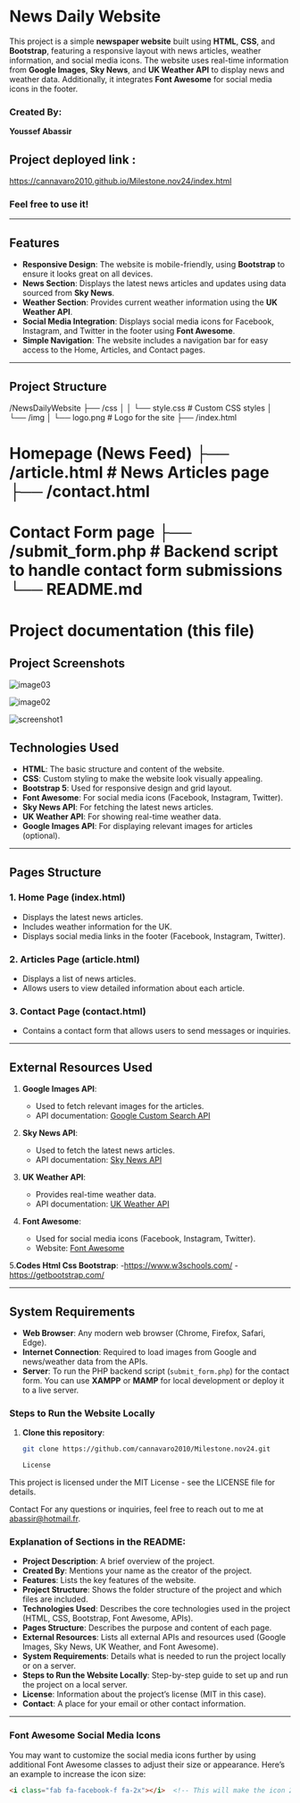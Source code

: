 # News Daily Website

This project is a simple **newspaper website** built using **HTML**, **CSS**, and **Bootstrap**, featuring a responsive layout with news articles, 
weather information, and social media icons. The website uses real-time information from **Google Images**, **Sky News**, and **UK Weather API** to display news and weather data.
Additionally, it integrates **Font Awesome** for social media icons in the footer.

### Created By:
**Youssef Abassir**

## Project deployed link :
https://cannavaro2010.github.io/Milestone.nov24/index.html

### Feel free to use it!

---

## Features

- **Responsive Design**: The website is mobile-friendly, using **Bootstrap** to ensure it looks great on all devices.
- **News Section**: Displays the latest news articles and updates using data sourced from **Sky News**.
- **Weather Section**: Provides current weather information using the **UK Weather API**.
- **Social Media Integration**: Displays social media icons for Facebook, Instagram, and Twitter in the footer using **Font Awesome**.
- **Simple Navigation**: The website includes a navigation bar for easy access to the Home, Articles, and Contact pages.

---

## Project Structure

/NewsDailyWebsite  ├── /css │ │ └── style.css # Custom CSS styles │ └── /img │ └── logo.png # Logo for the site ├── /index.html
# Homepage (News Feed) ├── /article.html # News Articles page ├── /contact.html
# Contact Form page ├── /submit_form.php # Backend script to handle contact form submissions └── README.md 
# Project documentation (this file)
## Project Screenshots 





![image03](https://github.com/cannavaro2010/Milestone.nov24/blob/main/Img/screenshot2.jpg)

![image02](https://github.com/cannavaro2010/Milestone.nov24/blob/main/Img/screenshot3.jpg)

![screenshot1](https://github.com/cannavaro2010/Milestone.nov24/blob/main/Img/screentshot01.jpg)

## Technologies Used

- **HTML**: The basic structure and content of the website.
- **CSS**: Custom styling to make the website look visually appealing.
- **Bootstrap 5**: Used for responsive design and grid layout.
- **Font Awesome**: For social media icons (Facebook, Instagram, Twitter).
- **Sky News API**: For fetching the latest news articles.
- **UK Weather API**: For showing real-time weather data.
- **Google Images API**: For displaying relevant images for articles (optional).

---

## Pages Structure

### 1. **Home Page (index.html)**
   - Displays the latest news articles.
   - Includes weather information for the UK.
   - Displays social media links in the footer (Facebook, Instagram, Twitter).

### 2. **Articles Page (article.html)**
   - Displays a list of news articles.
   - Allows users to view detailed information about each article.

### 3. **Contact Page (contact.html)**
   - Contains a contact form that allows users to send messages or inquiries.

---

## External Resources Used

1. **Google Images API**:
   - Used to fetch relevant images for the articles.
   - API documentation: [Google Custom Search API](https://developers.google.com/custom-search/v1/overview)

2. **Sky News API**:
   - Used to fetch the latest news articles.
   - API documentation: [Sky News API](https://developer.sky.com/docs/news-api)

3. **UK Weather API**:
   - Provides real-time weather data.
   - API documentation: [UK Weather API](https://www.metoffice.gov.uk/services/data)

4. **Font Awesome**:
   - Used for social media icons (Facebook, Instagram, Twitter).
   - Website: [Font Awesome](https://fontawesome.com/)

5.**Codes Html Css Bootstrap**:
  -https://www.w3schools.com/
  -https://getbootstrap.com/
  

---

## System Requirements

- **Web Browser**: Any modern web browser (Chrome, Firefox, Safari, Edge).
- **Internet Connection**: Required to load images from Google and news/weather data from the APIs.
- **Server**: To run the PHP backend script (`submit_form.php`) for the contact form. You can use **XAMPP** or **MAMP** for local development or deploy it to a live server.
  
### Steps to Run the Website Locally

1. **Clone this repository**:
   ```bash
   git clone https://github.com/cannavaro2010/Milestone.nov24.git

   License
This project is licensed under the MIT License - see the LICENSE file for details.

Contact
For any questions or inquiries, feel free to reach out to me at abassir@hotmail.fr.

### Explanation of Sections in the README:

- **Project Description**: A brief overview of the project.
- **Created By**: Mentions your name as the creator of the project.
- **Features**: Lists the key features of the website.
- **Project Structure**: Shows the folder structure of the project and which files are included.
- **Technologies Used**: Describes the core technologies used in the project (HTML, CSS, Bootstrap, Font Awesome, APIs).
- **Pages Structure**: Describes the purpose and content of each page.
- **External Resources**: Lists all external APIs and resources used (Google Images, Sky News, UK Weather, and Font Awesome).
- **System Requirements**: Details what is needed to run the project locally or on a server.
- **Steps to Run the Website Locally**: Step-by-step guide to set up and run the project on a local server.
- **License**: Information about the project’s license (MIT in this case).
- **Contact**: A place for your email or other contact information.

---

### Font Awesome Social Media Icons

You may want to customize the social media icons further by using additional Font Awesome classes to adjust their size or appearance. 
Here’s an example to increase the icon size:

```html
<i class="fab fa-facebook-f fa-2x"></i>  <!-- This will make the icon 2x larger -->
